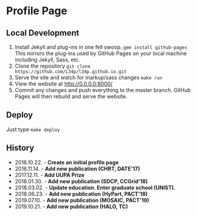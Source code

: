 # Profile Page

## Local Development

1. Install Jekyll and plug-ins in one fell swoop. `gem install github-pages` This mirrors the plug-ins used by GitHub Pages on your local machine including Jekyll, Sass, etc.
2. Clone the repository `git clone https://github.com/L34p/l34p.github.io.git`
3. Serve the site and watch for markup/sass changes `make run`
4. View the website at http://0.0.0.0:8000/
5. Commit any changes and push everything to the master branch. GitHub Pages will then rebuild and serve the website.

## Deploy
  
Just type `make deploy`

## History

- 2016.10.22. - **Create an initial profile page**  
- 2016.11.14. - **Add new publication (CHRT, DATE'17)**  
- 2017.12.11. - **Add UUPA Prize**  
- 2018.01.30. - **Add new publication (SDCP, CCGrid'18)**
- 2018.03.02. - **Update education. Enter graduate school (UNIST).**
- 2018.06.23. - **Add new publication (HyPart, PACT'18)**
- 2019.07.10. - **Add new publication (MOSAIC, PACT'19)**
- 2019.10.21. - **Add new publication (HALO, TC)**
